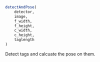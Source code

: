 ```julia
detectAndPose(
    detector,
    image,
    f_width,
    f_height,
    c_width,
    c_height,
    taglength
)

```

Detect tags and calcuate the pose on them.
